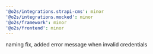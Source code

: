 ```yaml
---
'@o2s/integrations.strapi-cms': minor
'@o2s/integrations.mocked': minor
'@o2s/framework': minor
'@o2s/frontend': minor
---
```


naming fix, added error message when invalid credentials
